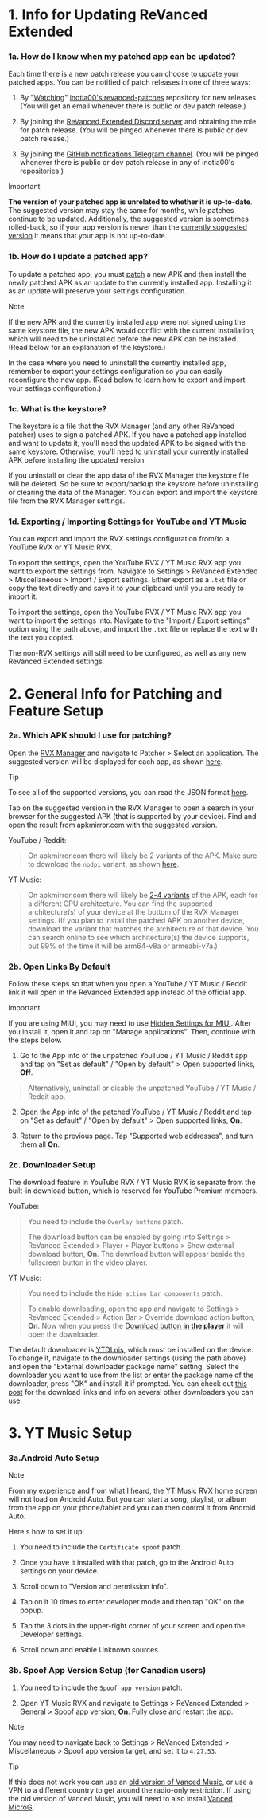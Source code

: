 # **1. Info for Updating ReVanced Extended**

### **1a. How do I know when my patched app can be updated?**

Each time there is a new patch release you can choose to update your patched apps. You can be notified of patch releases in one of three ways:

1. By "[Watching](https://github.com/ReVanced-Extended-Community/Community-Guides/blob/main/images/how_to_watch_github_repository.mp4)" [inotia00's revanced-patches](https://github.com/inotia00/revanced-patches) repository for new releases. (You will get an email whenever there is public or dev patch release.)

2. By joining the [ReVanced Extended Discord server](https://discord.com/invite/yMnc3EywRZ) and obtaining the role for patch release. (You will be pinged whenever there is public or dev patch release.) 

3. By joining the [GitHub notifications Telegram channel](https://t.me/revanced_extended_repo). (You will be pinged whenever there is public or dev patch release in any of inotia00's repositories.)

> [!IMPORTANT]
>
> **The version of your patched app is unrelated to whether it is up-to-date**. The suggested version may stay the same for months, while patches continue to be updated. Additionally, the suggested version is sometimes rolled-back, so if your app version is newer than the [currently suggested version](https://github.com/ReVanced-Extended-Community/Community-Guides/blob/main/community-wiki/patching%20%26%20setup%20info.md#2-general-info-for-patching-and-feature-setup) it means that your app is not up-to-date.



### **1b. How do I update a patched app?**

To update a patched app, you must [patch](https://github.com/ReVanced-Extended-Community/Community-Guides/blob/main/community-wiki/guide-for-beginners.md) a new APK and then install the newly patched APK as an update to the currently installed app. Installing it as an update will preserve your settings configuration. 

> [!NOTE]
> If the new APK and the currently installed app were not signed using the same keystore file, the new APK would conflict with the current installation, which will need to be uninstalled before the new APK can be installed. (Read below for an explanation of the keystore.)
> 
> In the case where you need to uninstall the currently installed app, remember to export your settings configuration so you can easily reconfigure the new app. (Read below to learn how to export and import your settings configuration.)



### **1c. What is the keystore?**

The keystore is a file that the RVX Manager (and any other ReVanced patcher) uses to sign a patched APK. If you have a patched app installed and want to update it, you'll need the updated APK to be signed with the same keystore. Otherwise, you'll need to uninstall your currently installed APK before installing the updated version.

If you uninstall or clear the app data of the RVX Manager the keystore file will be deleted. So be sure to export/backup the keystore before uninstalling or clearing the data of the Manager. You can export and import the keystore file from the RVX Manager settings.



### **1d. Exporting / Importing Settings for YouTube and YT Music**

You can export and import the RVX settings configuration from/to a YouTube RVX or YT Music RVX.

To export the settings, open the YouTube RVX / YT Music RVX app you want to export the settings from. Navigate to Settings > ReVanced Extended > Miscellaneous > Import / Export settings. Either export as a `.txt` file or copy the text directly and save it to your clipboard until you are ready to import it.

To import the settings, open the YouTube RVX / YT Music RVX app you want to import the settings into. Navigate to the "Import / Export settings" option using the path above, and import the `.txt` file or replace the text with the text you copied.

The non-RVX settings will still need to be configured, as well as any new ReVanced Extended settings.




# **2. General Info for Patching and Feature Setup**

### **2a. Which APK should I use for patching?**

Open the [RVX Manager](https://github.com/inotia00/revanced-manager/releases/latest) and navigate to Patcher > Select an application. The suggested version will be displayed for each app, as shown [here](https://imgur.com/a/TLcC2ZG). 

> [!TIP]
> To see all of the supported versions, you can read the JSON format [here](https://github.com/inotia00/revanced-patches?tab=readme-ov-file#-json-format).

Tap on the suggested version in the RVX Manager to open a search in your browser for the suggested APK (that is supported by your device). Find and open the result from apkmirror.com with the suggested version. 

YouTube / Reddit:
> On apkmirror.com there will likely be 2 variants of the APK. Make sure to download the `nodpi` variant, as shown [here](https://imgur.com/a/XE6yF80).

YT Music:
> On apkmirror.com there will likely be [2-4 variants](https://i.imgur.com/KRmvhWh.png) of the APK, each for a different CPU architecture. You can find the supported architecture(s) of your device at the bottom of the RVX Manager settings. (If you plan to install the patched APK on another device, download the variant that matches the architecture of that device. You can search online to see which architecture(s) the device supports, but 99% of the time it will be arm64-v8a or armeabi-v7a.)


### **2b. Open Links By Default**

Follow these steps so that when you open a YouTube / YT Music / Reddit link it will open in the ReVanced Extended app instead of the official app.

> [!IMPORTANT]
> If you are using MIUI, you may need to use [Hidden Settings for MIUI](https://play.google.com/store/apps/details?id=com.ceyhan.sets). After you install it, open it and tap on "Manage applications". Then, continue with the steps below.

1. Go to the App info of the unpatched YouTube / YT Music / Reddit app and tap on "Set as default" / "Open by default" > Open supported links, **Off**.
   
> Alternatively, uninstall or disable the unpatched YouTube / YT Music / Reddit app. 

2. Open the App info of the patched YouTube / YT Music / Reddit and tap on "Set as default" / "Open by default" > Open supported links, **On**.

3. Return to the previous page. Tap "Supported web addresses", and turn them all **On**.



### **2c. Downloader Setup**

The download feature in YouTube RVX / YT Music RVX is separate from the built-in download button, which is reserved for YouTube Premium members.

YouTube:
> You need to include the `Overlay buttons` patch.
>
> The download button can be enabled by going into Settings > ReVanced Extended > Player > Player buttons > Show external download button, **On**. The download button will appear beside the fullscreen button in the video player.

YT Music:
> You need to include the `Hide action bar components` patch.
>
> To enable downloading, open the app and navigate to Settings > ReVanced Extended > Action Bar > Override download action button, **On**. Now when you press the [Download button **in the player**](https://imgur.com/a/phjYvbe) it will open the downloader.

The default downloader is [YTDLnis](https://github.com/deniscerri/ytdlnis/releases/latest), which must be installed on the device. To change it, navigate to the downloader settings (using the path above) and open the "External downloader package name" setting. Select the downloader you want to use from the list or enter the package name of the downloader, press "OK" and install it if prompted. You can check out [this post](https://www.reddit.com/r/revancedapp/comments/xft8vq) for the download links and info on several other downloaders you can use. 




# **3. YT Music Setup**

### **3a.Android Auto Setup**

> [!NOTE]
> From my experience and from what I heard, the YT Music RVX home screen will not load on Android Auto. But you can start a song, playlist, or album from the app on your phone/tablet and you can then control it from Android Auto.

Here's how to set it up:

1. You need to include the `Certificate spoof` patch.

2. Once you have it installed with that patch, go to the Android Auto settings on your device.

3. Scroll down to "Version and permission info".

4. Tap on it 10 times to enter developer mode and then tap "OK" on the popup.

5. Tap the 3 dots in the upper-right corner of your screen and open the Developer settings.

6. Scroll down and enable Unknown sources.



### **3b. Spoof App Version Setup (for Canadian users)**

1. You need to include the `Spoof app version` patch.

2. Open YT Music RVX and navigate to Settings > ReVanced Extended > General > Spoof app version, **On**. Fully close and restart the app.

> [!NOTE]
> You may need to navigate back to Settings > ReVanced Extended > Miscellaneous > Spoof app version target, and set it to `4.27.53`.

> [!TIP]
> If this does not work you can use an [old version of Vanced Music](https://www.apkmirror.com/apk/team-vanced/vanced-youtube-music/vanced-youtube-music-4-27-50-release/vanced-youtube-music-4-27-50-android-apk-download/), or use a VPN to a different country to get around the radio-only restriction. If using the old version of Vanced Music, you will need to also install [Vanced MicroG](https://github.com/TeamVanced/VancedMicroG/releases/latest).
